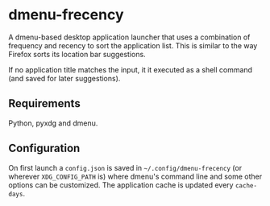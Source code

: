 # dmenu-frecency

A dmenu-based desktop application launcher that uses a combination of
frequency and recency to sort the application list. This is similar to the way
Firefox sorts its location bar suggestions.

If no application title matches the input, it it executed as a shell command
(and saved for later suggestions).

## Requirements

Python, pyxdg and dmenu.

## Configuration

On first launch a `config.json` is saved in `~/.config/dmenu-frecency` (or
wherever `XDG_CONFIG_PATH` is) where dmenu's command line and some other
options can be customized. The application cache is updated every
`cache-days`.
